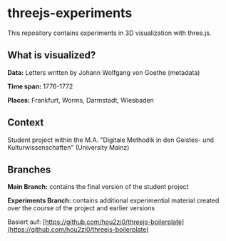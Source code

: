 # threejs-experiments
This repository contains experiments in 3D visualization with three.js.

## What is visualized?

**Data:** Letters written by Johann Wolfgang von Goethe (metadata) 

**Time span:** 1776-1772

**Places:** Frankfurt, Worms, Darmstadt, Wiesbaden

## Context

Student project within the M.A. "Digitale Methodik in den Geistes- und Kulturwissenschaften" (University Mainz)

## Branches

**Main Branch:** contains the final version of the student project

**Experiments Branch:** contains additional experimential material created over the course of the project and earlier versions

Basiert auf: [https://github.com/hou2zi0/threejs-boilerplate](https://github.com/hou2zi0/threejs-boilerplate)

